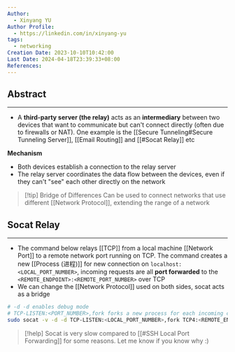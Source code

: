 ```yaml
---
Author:
  - Xinyang YU
Author Profile:
  - https://linkedin.com/in/xinyang-yu
tags:
  - networking
Creation Date: 2023-10-10T10:42:00
Last Date: 2024-04-18T23:39:33+08:00
References: 
---
```

## Abstract
---
- A **third-party server (the relay)** acts as an **intermediary** between two devices that want to communicate but can't connect directly (often due to firewalls or NAT). One example is the [[Secure Tunneling#Secure Tunneling Server]], [[Email Routing]] and [[#Socat Relay]] etc

**Mechanism** 
- Both devices establish a connection to the relay server
- The relay server coordinates the data flow between the devices, even if they can't "see" each other directly on the network

>[!tip] Bridge of Differences
> Can be used to connect networks that use different [[Network Protocol]], extending the range of a network



## Socat Relay
---
- The command below relays [[TCP]] from a local machine [[Network Port]] to a remote network port running on TCP. The command creates a new [[Process (进程)]] for new connection on `localhost:<LOCAL_PORT_NUMBER>`, incoming requests are all **port forwarded** to the `<REMOTE_ENDPOINT>:<REMOTE_PORT_NUMBER>` over TCP
- We can change the [[Network Protocol]] used on both sides, socat acts as a bridge

```bash
# -d -d enables debug mode
# TCP-LISTEN:<PORT_NUMBER>,fork forks a new process for each incoming connection
sudo socat -v -d -d TCP-LISTEN:<LOCAL_PORT_NUMBER>,fork TCP4:<REMOTE_ENDPOINT>:<REMOTE_PORT_NUMBER>
```


>[!help]
> Socat is very slow compared to [[#SSH Local Port Forwarding]] for some reasons. Let me know if you know why :)